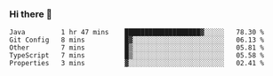 ### Hi there 👋


<!--START_SECTION:waka-->
```text
Java         1 hr 47 mins    ███████████████████▓░░░░░   78.30 % 
Git Config   8 mins          █▓░░░░░░░░░░░░░░░░░░░░░░░   06.13 % 
Other        7 mins          █▒░░░░░░░░░░░░░░░░░░░░░░░   05.81 % 
TypeScript   7 mins          █▒░░░░░░░░░░░░░░░░░░░░░░░   05.58 % 
Properties   3 mins          ▓░░░░░░░░░░░░░░░░░░░░░░░░   02.41 % 
```
<!--END_SECTION:waka-->

<!--
**ssrahul96/ssrahul96** is a ✨ _special_ ✨ repository because its `README.md` (this file) appears on your GitHub profile.

Here are some ideas to get you started:

- 🔭 I’m currently working on ...
- 🌱 I’m currently learning ...
- 👯 I’m looking to collaborate on ...
- 🤔 I’m looking for help with ...
- 💬 Ask me about ...
- 📫 How to reach me: ...
- 😄 Pronouns: ...
- ⚡ Fun fact: ...
-->
